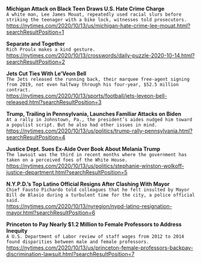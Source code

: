 **Michigan Attack on Black Teen Draws U.S. Hate Crime Charge**\
`A white man, Lee James Mouat, repeatedly used racial slurs before striking the teenager with a bike lock, witnesses told prosecutors.`\
https://nytimes.com/2020/10/13/us/michigan-hate-crime-lee-mouat.html?searchResultPosition=1

**Separate and Together**\
`Rich Proulx makes a kind gesture.`\
https://nytimes.com/2020/10/13/crosswords/daily-puzzle-2020-10-14.html?searchResultPosition=2

**Jets Cut Ties With Le’Veon Bell**\
`The Jets released the running back, their marquee free-agent signing from 2019, not even halfway through his four-year, $52.5 million contract.`\
https://nytimes.com/2020/10/13/sports/football/jets-leveon-bell-released.html?searchResultPosition=3

**Trump, Trailing in Pennsylvania, Launches Familiar Attacks on Biden**\
`At a rally in Johnstown, Pa., the president’s aides nudged him toward a populist script. But he also had other issues in mind.`\
https://nytimes.com/2020/10/13/us/politics/trump-rally-pennsylvania.html?searchResultPosition=4

**Justice Dept. Sues Ex-Aide Over Book About Melania Trump**\
`The lawsuit was the third in recent months where the government has taken on a perceived foes of the White House.`\
https://nytimes.com/2020/10/13/us/politics/stephanie-winston-wolkoff-justice-department.html?searchResultPosition=5

**N.Y.P.D.’s Top Latino Official Resigns After Clashing With Mayor**\
`Chief Fausto Pichardo told colleagues that he felt insulted by Mayor Bill de Blasio during a turbulent time for the city, a police official said.`\
https://nytimes.com/2020/10/13/nyregion/nypd-latino-resignation-mayor.html?searchResultPosition=6

**Princeton to Pay Nearly $1.2 Million to Female Professors to Address Inequity**\
`A U.S. Department of Labor review of staff wages from 2012 to 2014 found disparities between male and female professors.`\
https://nytimes.com/2020/10/13/us/princeton-female-professors-backpay-discrimination-lawsuit.html?searchResultPosition=7

